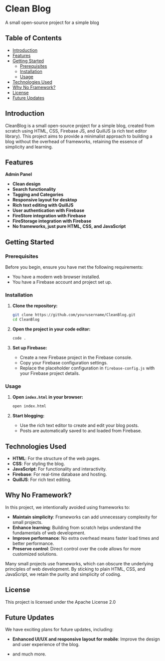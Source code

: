 # Clean Blog

A small open-source project for a simple blog

## Table of Contents

- [Introduction](#introduction)
- [Features](#features)
- [Getting Started](#getting-started)
  - [Prerequisites](#prerequisites)
  - [Installation](#installation)
  - [Usage](#usage)
- [Technologies Used](#technologies-used)
- [Why No Framework?](#why-no-framework)
- [License](#license)
- [Future Updates](#future-updates)

## Introduction

CleanBlog is a small open-source project for a simple blog, created from scratch using HTML, CSS, Firebase JS, and QuillJS (a rich text editor library). This project aims to provide a minimalist approach to building a blog without the overhead of frameworks, retaining the essence of simplicity and learning.

## Features

**Admin Panel**
- **Clean design**
- **Search functionality**
- **Tagging and Categories**
- **Responsive layout for desktop**
- **Rich text editing with QuillJS**
- **User authentication with Firebase**
- **FireStore integration with Firebase**
- **FireStorage integration with Firebase**
- **No frameworks, just pure HTML, CSS, and JavaScript**

## Getting Started

### Prerequisites

Before you begin, ensure you have met the following requirements:

- You have a modern web browser installed.
- You have a Firebase account and project set up.

### Installation

1. **Clone the repository:**

    ```bash
    git clone https://github.com/yourusername/CleanBlog.git
    cd CleanBlog
    ```

2. **Open the project in your code editor:**

    ```bash
    code .
    ```

3. **Set up Firebase:**

    - Create a new Firebase project in the Firebase console.
    - Copy your Firebase configuration settings.
    - Replace the placeholder configuration in `firebase-config.js` with your Firebase project details.

### Usage

1. **Open `index.html` in your browser:**

    ```bash
    open index.html
    ```

2. **Start blogging:**

    - Use the rich text editor to create and edit your blog posts.
    - Posts are automatically saved to and loaded from Firebase.

## Technologies Used

- **HTML**: For the structure of the web pages.
- **CSS**: For styling the blog.
- **JavaScript**: For functionality and interactivity.
- **Firebase**: For real-time database and hosting.
- **QuillJS**: For rich text editing.

## Why No Framework?

In this project, we intentionally avoided using frameworks to:

- **Maintain simplicity**: Frameworks can add unnecessary complexity for small projects.
- **Enhance learning**: Building from scratch helps understand the fundamentals of web development.
- **Improve performance**: No extra overhead means faster load times and better performance.
- **Preserve control**: Direct control over the code allows for more customized solutions.

Many small projects use frameworks, which can obscure the underlying principles of web development. By sticking to plain HTML, CSS, and JavaScript, we retain the purity and simplicity of coding.

## License

This project is licensed under the Apache License 2.0

## Future Updates

We have exciting plans for future updates, including:

- **Enhanced UI/UX and responsive layout for mobile**: Improve the design and user experience of the blog.

- and much more.


